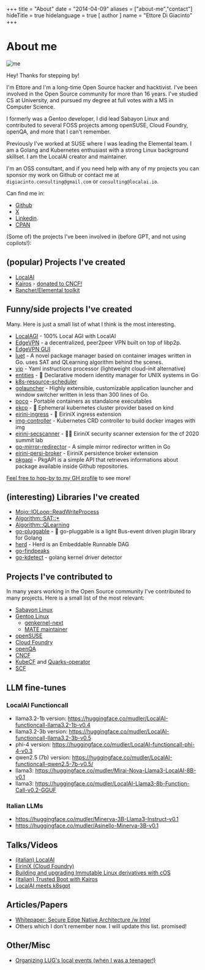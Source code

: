 +++
title = "About"
date = "2014-04-09"
aliases = ["about-me","contact"]
hideTitle = true
hidelanguage = true
[ author ]
  name = "Ettore Di Giacinto"
+++

# About me

![me](https://github.com/mudler/blog/assets/2420543/5794f640-7c7d-4f9a-a617-ecc31356c08a)

Hey! Thanks for stepping by!

I'm Ettore and I'm a long-time Open Source hacker and hacktivist. I've been involved in the Open Source community for more than 16 years. I've studied CS at University, and pursued my degree at full votes with a MS in Computer Science.

I formerly was a Gentoo developer, I did lead Sabayon Linux and contributed to several FOSS projects among openSUSE, Cloud Foundry, openQA, and more that I can't remember.

Previously I've worked at SUSE where I was leading the Elemental team. I am a Golang and Kubernetes enthusiast with a strong Linux background skillset. I am the LocalAI creator and maintainer.

I'm an OSS consultant, and if you need help with any of my projects you can sponsor my work on Github or contact me at `digiacinto.consulting@gmail.com` or `consulting@localai.io`.

Can find me in:

- [Github](https://github.com/mudler) 
- [X](https://twitter.com/mudler_it) 
- [Linkedin](https://linkedin.com/in/ettore-di-giacinto-211a4166).
- [CPAN](https://metacpan.org/author/MUDLER)

(Some of) the projects I've been involved in (before GPT, and not using copilots!):

## (popular) Projects I've created

- [LocalAI](https://localai.io)
- [Kairos](https://github.com/kairos-io/kairos) - [donated to CNCF!](https://github.com/cncf/sandbox/issues/52)
- [Rancher/Elemental toolkit](https://github.com/rancher/elemental-toolkit)

## Funny/side projects I've created

Many. Here is just a small list of what I think is the most interesting. 

- [LocalAGI](https://github.com/mudler/LocalAGI) - 100% Local AGI with LocalAI 
- [EdgeVPN](https://github.com/mudler/edgevpn) - a decentralized, peer2peer VPN built on top of libp2p.
- [EdgeVPN GUI](https://github.com/mudler/edgevpn-gui)
- [luet](https://github.com/mudler/luet) - A novel package manager based on container images written in Go. uses SAT and QLearning algorithm behind the scenes.
- [yip](https://github.com/mudler/yip) - Yaml instructions processor (lightweight cloud-init alternative)
- [entities](https://github.com/mudler/entities) - 🔏 Declarative modern identity manager for UNIX systems in Go 
- [k8s-resource-scheduler](https://github.com/mudler/k8s-resource-scheduler)
- [golauncher](https://github.com/mudler/golauncher) -  Highly extensible, customizable application launcher and window switcher written in less than 300 lines of Go.
- [poco](https://github.com/mudler/poco) - Portable containers as standalone executables
- [ekcp](https://github.com/mudler/ekcp) - 🌠 Ephemeral kubernetes cluster provider based on kind
- [eirini-ingress](https://github.com/mudler/eirini-ingress) - 🚦 EiriniX ingress extension
- [img-controller](https://github.com/mudler/img-controller) - Kubernetes CRD controller to build docker images with img
- [eirini-secscanner](https://github.com/mudler/eirini-secscanner) - 🕵️‍♂️ EiriniX security scanner extension for the cf 2020 summit lab
- [go-mirror-redirector](https://github.com/mudler/go-mirror-redirector) -  A simple mirror redirector written in Go
- [eirini-persi-broker](https://github.com/cloudfoundry-incubator/eirini-persi-broker) - EiriniX persistence broker extension
- [pkgapi](https://github.com/Luet-lab/pkgapi) - PkgAPI is a simple API that retrieves informations about package available inside Github repositories.

[Feel free to hop-by to my GH profile](https://github.com/mudler) to see more!

## (interesting) Libraries I've created

- [Mojo::IOLoop::ReadWriteProcess](https://github.com/openSUSE/Mojo-IOLoop-ReadWriteProcess)
- [Algorithm::SAT::*](https://metacpan.org/dist/Algorithm-SAT-Backtracking)
- [Algorithm::QLearning](https://github.com/mudler/Algorithm-QLearning)
- [go-pluggable](https://github.com/mudler/go-pluggable) -  🍱 go-pluggable is a light Bus-event driven plugin library for Golang
- [herd](https://github.com/spectrocloud-labs/herd/) - Herd is an Embeddable Runnable DAG
- [go-findpeaks](https://github.com/mudler/go-findpeaks)
- [go-kdetect](https://github.com/mudler/go-kdetect) -  golang kernel driver detector 

## Projects I've contributed to

In many years working in the Open Source community I've contributed to many projects. Here is a small list of the most relevant:

- [Sabayon Linux](https://sabayon.org)
- [Gentoo Linux](https://gentoo.org)
  - [genkernel-next](https://github.com/Sabayon/genkernel-next)
  - [MATE maintainer](https://wiki.gentoo.org/wiki/MATE)
- [openSUSE](https://opensuse.org)
- [Cloud Foundry](https://cloudfoundry.org)
- [openQA](https://openqa.org)
- [CNCF](https://cncf.io)
- [KubeCF](https://github.com/cloudfoundry-incubator/kubecf) and [Quarks-operator](https://github.com/cloudfoundry-incubator/quarks-operator)
- [SCF](https://github.com/SUSE/SCF)

## LLM fine-tunes

### LocalAI Functioncall 

- llama3.2-1b version: https://huggingface.co/mudler/LocalAI-functioncall-llama3.2-1b-v0.4
- llama3.2-3b version: https://huggingface.co/mudler/LocalAI-functioncall-llama3.2-3b-v0.5
- phi-4 version: https://huggingface.co/mudler/LocalAI-functioncall-phi-4-v0.3
- qwen2.5 (7b) version: https://huggingface.co/mudler/LocalAI-functioncall-qwen2.5-7b-v0.5/
- llama3: https://huggingface.co/mudler/Mirai-Nova-Llama3-LocalAI-8B-v0.1
- llama3: https://huggingface.co/mudler/LocalAI-Llama3-8b-Function-Call-v0.2-GGUF

### Italian LLMs

- https://huggingface.co/mudler/Minerva-3B-Llama3-Instruct-v0.1
- https://huggingface.co/mudler/Asinello-Minerva-3B-v0.1

## Talks/Videos

- [(italian) LocalAI](https://www.youtube.com/watch?v=iQkBWgf0yjE&t=437s&pp=ygUSRXR0b3JlIERpIEdpYWNpbnRv)
- [EiriniX (Cloud Foundry)](https://www.youtube.com/watch?v=yV-0LPdSBvk&pp=ugMICgJpdBABGAHKBRJFdHRvcmUgRGkgR2lhY2ludG8%3D)
- [Building and upgrading Immutable Linux derivatives with cOS](https://www.youtube.com/watch?v=4MLo3wWSoQo)
- [(italian) Trusted Boot with Kairos](https://www.youtube.com/watch?v=NiJhgOnwqLU&pp=ygUSRXR0b3JlIERpIEdpYWNpbnRv)
- [LocalAI meets k8sgpt](https://www.youtube.com/watch?v=PKrDNuJ_dfE&t=323s&pp=ygUMQ05DRiBMb2NhbEFJ)

## Articles/Papers

- [Whitepaper: Secure Edge Native Architecture /w Intel](https://github.com/kairos-io/kairos/files/11250843/Secure-Edge-Native-Architecture-white-paper-20240417.3.pdf)
- Others which I don't remember now. I will update this list. promised!


## Other/Misc

- [Organizing LUG's local events (when I was a teenager!)](https://ilblogsonoio.com/il-linux-day-2008-in-abruzzo-lopen-source-piu-famoso-al-mondo-di-scena-ad-atri/)
